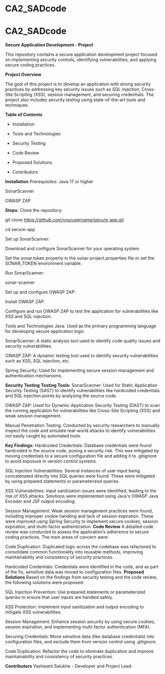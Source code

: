 # CA2_SADcode
# CA2_SADcode
**Secure Application Development - Project**

This repository contains a secure application development project focused on implementing security controls, identifying vulnerabilities, and applying secure coding practices.

**Project Overview**

The goal of this project is to develop an application with strong security practices by addressing key security issues such as SQL injection, Cross-Site Scripting (XSS), session management, and securing credentials. The project also includes security testing using state-of-the-art tools and techniques.

**Table of Contents**
- Installation

- Tools and Technologies

- Security Testing

- Code Review

- Proposed Solutions

- Contributors

**Installation**
Prerequisites:
Java 17 or higher

SonarScanner

OWASP ZAP

**Steps:**
Clone the repository: 

git clone https://github.com/yourusername/secure-app.git

cd secure-app

Set up SonarScanner:

Download and configure SonarScanner for your operating system.

Set the sonar.token property in the sonar-project.properties file or set the SONAR_TOKEN environment variable.

Run SonarScanner:

sonar-scanner

Set up and configure OWASP ZAP:

Install OWASP ZAP.

Configure and run OWASP ZAP to test the application for vulnerabilities like XSS and SQL injection.

Tools and Technologies
Java: Used as the primary programming language for developing secure application logic.

SonarScanner: A static analysis tool used to identify code quality issues and security vulnerabilities.

OWASP ZAP: A dynamic testing tool used to identify security vulnerabilities such as XSS, SQL injection, etc.

Spring Security: Used for implementing secure session management and authentication mechanisms.

**Security Testing**
**Testing Tools:**
SonarScanner: Used for Static Application Security Testing (SAST) to identify vulnerabilities like hardcoded credentials and SQL injection points by analyzing the source code.

OWASP ZAP: Used for Dynamic Application Security Testing (DAST) to scan the running application for vulnerabilities like Cross-Site Scripting (XSS) and weak session management.

Manual Penetration Testing: Conducted by security researchers to manually inspect the code and simulate real-world attacks to identify vulnerabilities not easily caught by automated tools.

**Key Findings:**
Hardcoded Credentials: Database credentials were found hardcoded in the source code, posing a security risk. This was mitigated by moving credentials to a secure configuration file and adding it to .gitignore to avoid exposure in version control systems.

SQL Injection Vulnerabilities: Several instances of user input being concatenated directly into SQL queries were found. These were mitigated by using prepared statements or parameterized queries.

XSS Vulnerabilities: Input sanitization issues were identified, leading to the risk of XSS attacks. Solutions were implemented using Java's OWASP Java Encoder and JSF output encoding.

Session Management: Weak session management practices were found, including improper cookie handling and lack of session expiration. These were improved using Spring Security to implement secure cookies, session expiration, and multi-factor authentication.
**Code Review**
A detailed code review was conducted to assess the application’s adherence to secure coding practices. The main areas of concern were:

Code Duplication: Duplicated logic across the codebase was refactored to consolidate common functionality into reusable methods, improving maintainability and consistency of security practices.

Hardcoded Credentials: Credentials were identified in the code, and as part of the fix, sensitive data was moved to configuration files.
**Proposed Solutions**
Based on the findings from security testing and the code review, the following solutions were proposed:

SQL Injection Prevention: Use prepared statements or parameterized queries to ensure that user inputs are handled safely.

XSS Protection: Implement input sanitization and output encoding to mitigate XSS vulnerabilities.

Session Management: Enhance session security by using secure cookies, session expiration, and implementing multi-factor authentication (MFA).

Securing Credentials: Move sensitive data (like database credentials) into configuration files, and exclude them from version control using .gitignore.

Code Duplication: Refactor the code to eliminate duplication and improve maintainability and consistency of security practices.

**Contributors**
Yashwant Salukhe - Developer and Project Lead
